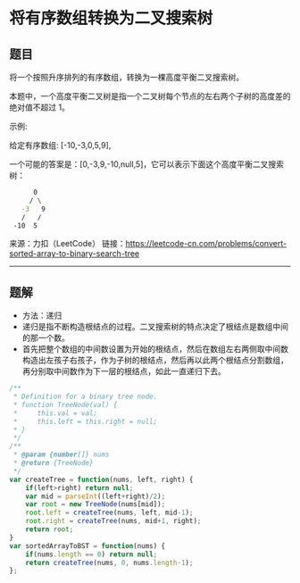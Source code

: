 # 将有序数组转换为二叉搜索树

## 题目

将一个按照升序排列的有序数组，转换为一棵高度平衡二叉搜索树。

本题中，一个高度平衡二叉树是指一个二叉树每个节点的左右两个子树的高度差的绝对值不超过 1。

示例:

给定有序数组: [-10,-3,0,5,9],

一个可能的答案是：[0,-3,9,-10,null,5]，它可以表示下面这个高度平衡二叉搜索树：

```bash
      0
     / \
   -3   9
   /   /
 -10  5
```

来源：力扣（LeetCode）
链接：https://leetcode-cn.com/problems/convert-sorted-array-to-binary-search-tree

---

## 题解

- 方法：递归
- 递归是指不断构造根结点的过程。二叉搜索树的特点决定了根结点是数组中间的那一个数。
- 首先把整个数组的中间数设置为开始的根结点，然后在数组左右两侧取中间数构造出左孩子右孩子，作为子树的根结点，然后再以此两个根结点分割数组，再分别取中间数作为下一层的根结点，如此一直递归下去。

```javascript
/**
 * Definition for a binary tree node.
 * function TreeNode(val) {
 *     this.val = val;
 *     this.left = this.right = null;
 * }
 */
/**
 * @param {number[]} nums
 * @return {TreeNode}
 */
var createTree = function(nums, left, right) {
    if(left>right) return null;
    var mid = parseInt((left+right)/2);
    var root = new TreeNode(nums[mid]);
    root.left = createTree(nums, left, mid-1);
    root.right = createTree(nums, mid+1, right);
    return root;
}
var sortedArrayToBST = function(nums) {
    if(nums.length == 0) return null;
    return createTree(nums, 0, nums.length-1);
};

```
